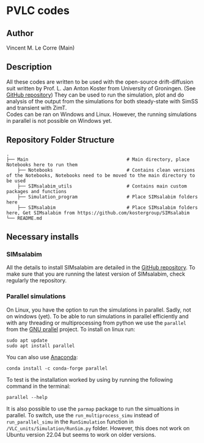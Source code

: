 # PVLC codes 

## Author
Vincent M. Le Corre (Main)

## Description
All these codes are written to be used with the open-source drift-diffusion suit written by Prof. L. Jan Anton Koster from University of Groningen. (See [GitHub repository](https://github.com/kostergroup/SIMsalabim)) They can be used to run the simulation, plot and do analysis of the output from the simulations for both steady-state with SimSS and transient with ZimT.\
Codes can be ran on Windows and Linux. However, the running simulations in parallel is not possible on Windows yet. 



## Repository Folder Structure
    .
    ├── Main                                    # Main directory, place Notebooks here to run them
        ├── Notebooks                           # Contains clean versions of the Notebooks, Notebooks need to be moved to the main directory to be used
        ├── SIMsalabim_utils                    # Contains main custom packages and functions
        ├── Simulation_program                  # Place SIMsalabim folders here
        ├── SIMsalabim                          # Place SIMsalabim folders here, Get SIMsalabim from https://github.com/kostergroup/SIMsalabim
    └── README.md

## Necessary installs
### SIMsalabim
All the details to install SIMsalabim are detailed in the [GitHub repository](https://github.com/kostergroup/SIMsalabim). To make sure that you are running the latest version of SIMsalabim, check regularly the repository.

### Parallel simulations
On Linux, you have the option to run the simulations in parallel. Sadly, not on windows (yet).
To be able to run simulations in parallel efficiently and with any threading or multiprocessing from python we use the `parallel` from the [GNU prallel](https://www.gnu.org/software/parallel/) project.
To install on linux run:
```
sudo apt update
sudo apt install parallel
```
You can also use [Anaconda](https://anaconda.org/):
```
conda install -c conda-forge parallel
```
To test is the installation worked by using by running the following command in the terminal:
```
parallel --help
```
It is also possible to use the `parmap` package to run the simualtions in parallel. To switch, use the `run_multiprocess_simu` instead of `run_parallel_simu` in the `RunSimulation` function in `/VLC_units/Simulation/RunSim.py` folder. However, this does not work on Ubuntu version 22.04 but seems to work on older versions.
